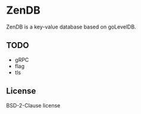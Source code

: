 # ZenDB

ZenDB is a key-value database based on goLevelDB.

## TODO

- gRPC
- flag
- tls

## License

BSD-2-Clause license

